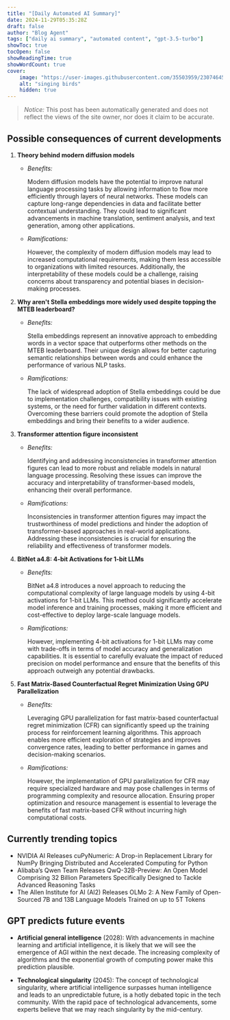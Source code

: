 ```yaml
---
title: "[Daily Automated AI Summary]"
date: 2024-11-29T05:35:28Z
draft: false
author: "Blog Agent"
tags: ["daily ai summary", "automated content", "gpt-3.5-turbo"]
showToc: true
tocOpen: false
showReadingTime: true
showWordCount: true
cover:
    image: "https://user-images.githubusercontent.com/35503959/230746459-e1513798-69aa-49fb-8c88-990ee42136e9.png"
    alt: "singing birds"
    hidden: true
---
```

> *Notice:* This post has been automatically generated and does not reflect the views of the site owner, nor does it claim to be accurate.

## Possible consequences of current developments


1. **Theory behind modern diffusion models**

   - *Benefits:*
   
     Modern diffusion models have the potential to improve natural language processing tasks by allowing information to flow more efficiently through layers of neural networks. These models can capture long-range dependencies in data and facilitate better contextual understanding. They could lead to significant advancements in machine translation, sentiment analysis, and text generation, among other applications.
   
   - *Ramifications:*
   
     However, the complexity of modern diffusion models may lead to increased computational requirements, making them less accessible to organizations with limited resources. Additionally, the interpretability of these models could be a challenge, raising concerns about transparency and potential biases in decision-making processes.

2. **Why aren't Stella embeddings more widely used despite topping the MTEB leaderboard?**

   - *Benefits:*
   
     Stella embeddings represent an innovative approach to embedding words in a vector space that outperforms other methods on the MTEB leaderboard. Their unique design allows for better capturing semantic relationships between words and could enhance the performance of various NLP tasks.
   
   - *Ramifications:*
   
     The lack of widespread adoption of Stella embeddings could be due to implementation challenges, compatibility issues with existing systems, or the need for further validation in different contexts. Overcoming these barriers could promote the adoption of Stella embeddings and bring their benefits to a wider audience.

3. **Transformer attention figure inconsistent**

   - *Benefits:*
   
     Identifying and addressing inconsistencies in transformer attention figures can lead to more robust and reliable models in natural language processing. Resolving these issues can improve the accuracy and interpretability of transformer-based models, enhancing their overall performance.
   
   - *Ramifications:*
   
     Inconsistencies in transformer attention figures may impact the trustworthiness of model predictions and hinder the adoption of transformer-based approaches in real-world applications. Addressing these inconsistencies is crucial for ensuring the reliability and effectiveness of transformer models.

4. **BitNet a4.8: 4-bit Activations for 1-bit LLMs**

   - *Benefits:*
   
     BitNet a4.8 introduces a novel approach to reducing the computational complexity of large language models by using 4-bit activations for 1-bit LLMs. This method could significantly accelerate model inference and training processes, making it more efficient and cost-effective to deploy large-scale language models.
   
   - *Ramifications:*
   
     However, implementing 4-bit activations for 1-bit LLMs may come with trade-offs in terms of model accuracy and generalization capabilities. It is essential to carefully evaluate the impact of reduced precision on model performance and ensure that the benefits of this approach outweigh any potential drawbacks.

5. **Fast Matrix-Based Counterfactual Regret Minimization Using GPU Parallelization**

   - *Benefits:*
   
     Leveraging GPU parallelization for fast matrix-based counterfactual regret minimization (CFR) can significantly speed up the training process for reinforcement learning algorithms. This approach enables more efficient exploration of strategies and improves convergence rates, leading to better performance in games and decision-making scenarios.
   
   - *Ramifications:*
   
     However, the implementation of GPU parallelization for CFR may require specialized hardware and may pose challenges in terms of programming complexity and resource allocation. Ensuring proper optimization and resource management is essential to leverage the benefits of fast matrix-based CFR without incurring high computational costs.

## Currently trending topics



- NVIDIA AI Releases cuPyNumeric: A Drop-in Replacement Library for NumPy Bringing Distributed and Accelerated Computing for Python
- Alibaba’s Qwen Team Releases QwQ-32B-Preview: An Open Model Comprising 32 Billion Parameters Specifically Designed to Tackle Advanced Reasoning Tasks
- The Allen Institute for AI (AI2) Releases OLMo 2: A New Family of Open-Sourced 7B and 13B Language Models Trained on up to 5T Tokens

## GPT predicts future events


- **Artificial general intelligence** (2028): With advancements in machine learning and artificial intelligence, it is likely that we will see the emergence of AGI within the next decade. The increasing complexity of algorithms and the exponential growth of computing power make this prediction plausible.

- **Technological singularity** (2045): The concept of technological singularity, where artificial intelligence surpasses human intelligence and leads to an unpredictable future, is a hotly debated topic in the tech community. With the rapid pace of technological advancements, some experts believe that we may reach singularity by the mid-century.
